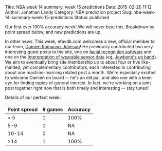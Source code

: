 Title: NBA week 14 summary, week 15 predictions
Date: 2015-02-20 11:12
Author: Jonathan Landy
Category: NBA prediction project
Slug: nba-week-14-summary-week-15-predictions
Status: published

Our first ever 100% accuracy week! We will never beat this. Breakdown by point spread below, and new predictions are up.

In other news: This week, efavdb.com welcomes a new, official member to our team, [Damien Ramunno-Johnson](http://efavdb.com/about/)! He previously contributed two very interesting guest posts to the site, one on [facial recognition software](http://efavdb.com/machine-learning-for-facial-recognition-3/) and one on the [interpretation of wearable sensor data](http://efavdb.com/machine-learning-with-wearable-sensors/) (eg, [Jawbone's up band](https://jawbone.com/)). We aim to eventually bring site membership up to about four or five like-minded, yet complementary contributors, each interested in contributing about one machine-learning related post a month. We're especially excited to welcome Damien on board -- he's an old pal, and also one with a keen eye for finding topics of general interest. In fact, we're working on a joint post together right now that is both timely and interesting -- stay tuned!

Details of our perfect week:

| Point spread | # games | Accuracy |
| -- | -- | -- |
| < 5 | 1 | 100% |
| 5-9 | 0 | NA |
| 10-14 | 0 | NA |
| >14 | 1 | 100% |